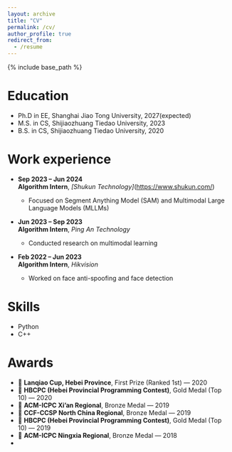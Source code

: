```yaml
---
layout: archive
title: "CV"
permalink: /cv/
author_profile: true
redirect_from:
  - /resume
---
```


{% include base_path %}

Education
======
* Ph.D in EE, Shanghai Jiao Tong University, 2027(expected)
* M.S. in CS, Shijiaozhuang Tiedao University, 2023
* B.S. in CS, Shijiaozhuang Tiedao University, 2020

Work experience
======

- **Sep 2023 – Jun 2024**  
  **Algorithm Intern**, *[Shukun Technology]*(https://www.shukun.com/)  
  - Focused on Segment Anything Model (SAM) and Multimodal Large Language Models (MLLMs)

- **Jun 2023 – Sep 2023**  
  **Algorithm Intern**, *Ping An Technology*  
  - Conducted research on multimodal learning

- **Feb 2022 – Jun 2023**  
  **Algorithm Intern**, *Hikvision*  
  - Worked on face anti-spoofing and face detection
  
Skills
======
* Python
* C++


Awards
======
- 🥇 **Lanqiao Cup, Hebei Province**, First Prize (Ranked 1st) — 2020  
- 🥇 **HBCPC (Hebei Provincial Programming Contest)**, Gold Medal (Top 10) — 2020  
- 🥉 **ACM-ICPC Xi’an Regional**, Bronze Medal — 2019  
- 🥉 **CCF-CCSP North China Regional**, Bronze Medal — 2019  
- 🥇 **HBCPC (Hebei Provincial Programming Contest)**, Gold Medal (Top 10) — 2019  
- 🥉 **ACM-ICPC Ningxia Regional**, Bronze Medal — 2018
- 
<!-- 
Publications
======
  <ul>{% for post in site.publications reversed %}
    {% include archive-single-cv.html %}
  {% endfor %}</ul>
  
Talks
======
  <ul>{% for post in site.talks reversed %}
    {% include archive-single-talk-cv.html  %}
  {% endfor %}</ul>
  
Teaching
======
  <ul>{% for post in site.teaching reversed %}
    {% include archive-single-cv.html %}
  {% endfor %}</ul>
  
Service and leadership
======
* Currently signed in to 43 different slack teams
 -->

